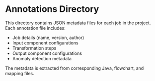# Annotations Directory

This directory contains JSON metadata files for each job in the project. Each annotation file includes:

- Job details (name, version, author)
- Input component configurations
- Transformation steps
- Output component configurations
- Anomaly detection metadata

The metadata is extracted from corresponding Java, flowchart, and mapping files.